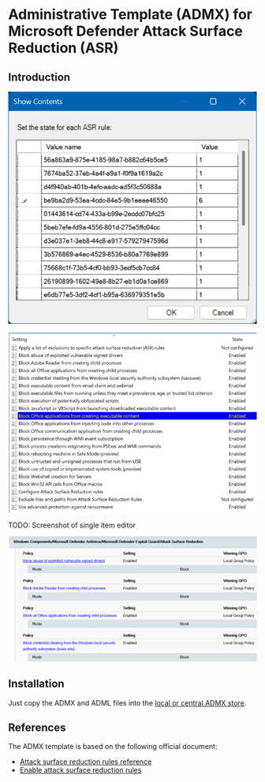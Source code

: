 # Administrative Template (ADMX) for Microsoft Defender Attack Surface Reduction (ASR)

## Introduction

![GPO Built-in Editor](/images/builtin-admx-editor.png)

![List of custom settings in the GPO editor](/images/custom-admx-settings-list.png)

TODO: Screenshot of single item editor

![Group Policy Result](/images/group-policy-result.png)

## Installation

Just copy the ADMX and ADML files into the [local or central ADMX store](https://msdn.microsoft.com/en-us/library/bb530196.aspx#manageadmxfiles_topic2).

## References

The ADMX template is based on the following official document:

- [Attack surface reduction rules reference](https://learn.microsoft.com/en-us/defender-endpoint/attack-surface-reduction-rules-reference)
- [Enable attack surface reduction rules](https://learn.microsoft.com/en-us/defender-endpoint/enable-attack-surface-reduction#group-policy)
